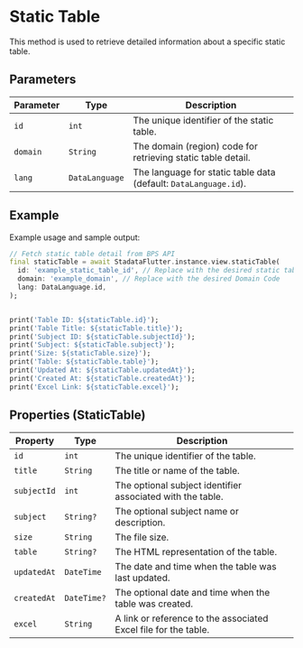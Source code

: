 # Static Table

This method is used to retrieve detailed information about a specific static table.

## Parameters

| Parameter | Type           | Description                                                      |
| --------- | -------------- | ---------------------------------------------------------------- |
| `id`      | `int`          | The unique identifier of the static table.                       |
| `domain`  | `String`       | The domain (region) code for retrieving static table detail.     |
| `lang`    | `DataLanguage` | The language for static table data (default: `DataLanguage.id`). |

## Example

Example usage and sample output:

```dart
// Fetch static table detail from BPS API
final staticTable = await StadataFlutter.instance.view.staticTable(
  id: 'example_static_table_id', // Replace with the desired static table ID
  domain: 'example_domain', // Replace with the desired Domain Code
  lang: DataLanguage.id,
);


print('Table ID: ${staticTable.id}');
print('Table Title: ${staticTable.title}');
print('Subject ID: ${staticTable.subjectId}');
print('Subject: ${staticTable.subject}');
print('Size: ${staticTable.size}');
print('Table: ${staticTable.table}');
print('Updated At: ${staticTable.updatedAt}');
print('Created At: ${staticTable.createdAt}');
print('Excel Link: ${staticTable.excel}');
```

## Properties (StaticTable)

| Property    | Type        | Description                                                     |
| ----------- | ----------- | --------------------------------------------------------------- |
| `id`        | `int`       | The unique identifier of the table.                             |
| `title`     | `String`    | The title or name of the table.                                 |
| `subjectId` | `int`       | The optional subject identifier associated with the table.      |
| `subject`   | `String?`   | The optional subject name or description.                       |
| `size`      | `String`    | The file size.                                                  |
| `table`     | `String?`   | The HTML representation of the table.                           |
| `updatedAt` | `DateTime`  | The date and time when the table was last updated.              |
| `createdAt` | `DateTime?` | The optional date and time when the table was created.          |
| `excel`     | `String`    | A link or reference to the associated Excel file for the table. |

